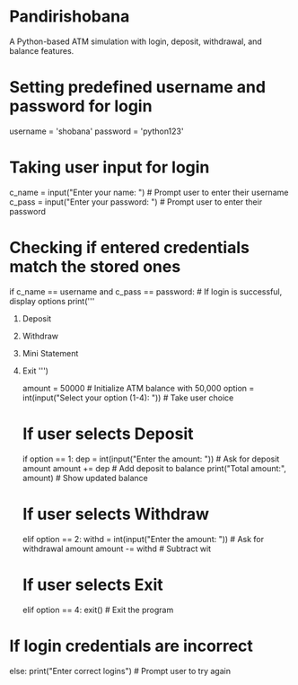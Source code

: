 # Pandirishobana
A Python-based ATM simulation with login, deposit, withdrawal, and balance features.
# Setting predefined username and password for login
username = 'shobana'
password = 'python123'

# Taking user input for login
c_name = input("Enter your name: ")      # Prompt user to enter their username
c_pass = input("Enter your password: ")  # Prompt user to enter their password

# Checking if entered credentials match the stored ones
if c_name == username and c_pass == password:
    # If login is successful, display options
    print('''
1. Deposit
2. Withdraw
3. Mini Statement
4. Exit
''')

    amount = 50000  # Initialize ATM balance with 50,000
    option = int(input("Select your option (1-4): "))  # Take user choice

    # If user selects Deposit
    if option == 1:
        dep = int(input("Enter the amount: "))  # Ask for deposit amount
        amount += dep  # Add deposit to balance
        print("Total amount:", amount)  # Show updated balance

    # If user selects Withdraw
    elif option == 2:
        withd = int(input("Enter the amount: "))  # Ask for withdrawal amount
        amount -= withd  # Subtract wit

    # If user selects Exit
    elif option == 4:
        exit()  # Exit the program

# If login credentials are incorrect
else:
    print("Enter correct logins")  # Prompt user to try again
    